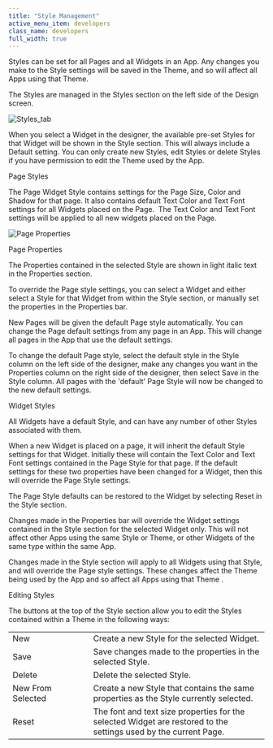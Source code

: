 ```yaml
---
title: "Style Management"
active_menu_item: developers
class_name: developers
full_width: true
---
```



Styles can be set for all Pages and all Widgets in an App. Any changes you make to the Style settings will be saved in the Theme, and so will affect all Apps using that Theme.

The Styles are managed in the Styles section on the left side of the Design screen.

![Styles\_tab](/img/docs/styles_tab.zoom50.png)

When you select a Widget in the designer, the available pre-set Styles for that Widget will be shown in the Style section. This will always include a Default setting. You can only create new Styles, edit Styles or delete Styles if you have permission to edit the Theme used by the App.

Page Styles

The Page Widget Style contains settings for the Page Size, Color and Shadow for that page. It also contains default Text Color and Text Font settings for all Widgets placed on the Page.  The Text Color and Text Font settings will be applied to all new widgets placed on the Page.

![Page Properties](/img/docs/page_style_properties.zoom59.png)

Page Properties

The Properties contained in the selected Style are shown in light italic text in the Properties section.

To override the Page style settings, you can select a Widget and either select a Style for that Widget from within the Style section, or manually set the properties in the Properties bar.

New Pages will be given the default Page style automatically. You can change the Page default settings from any page in an App. This will change all pages in the App that use the default settings.

To change the default Page style, select the default style in the Style column on the left side of the designer, make any changes you want in the Properties column on the right side of the designer, then select Save in the Style column. All pages with the 'default' Page Style will now be changed to the new default settings.

Widget Styles

All Widgets have a default Style, and can have any number of other Styles associated with them.

When a new Widget is placed on a page, it will inherit the default Style settings for that Widget. Initially these will contain the Text Color and Text Font settings contained in the Page Style for that page. If the default settings for these two properties have been changed for a Widget, then this will override the Page Style settings.

The Page Style defaults can be restored to the Widget by selecting Reset in the Style section.

Changes made in the Properties bar will override the Widget settings contained in the Style section for the selected Widget only. This will not affect other Apps using the same Style or Theme, or other Widgets of the same type within the same App.

Changes made in the Style section will apply to all Widgets using that Style, and will override the Page style settings. These changes affect the Theme being used by the App and so affect all Apps using that Theme .

Editing Styles

The buttons at the top of the Style section allow you to edit the Styles contained within a Theme in the following ways:

<table>
<tr>
<td width="178">
New

</td>
<td width="31">
</td>
<td width="671">
Create a new Style for the selected Widget.

</td>
</tr>
<tr>
<td width="178">
Save

</td>
<td width="31">
</td>
<td width="671">
Save changes made to the properties in the selected Style.

</td>
</tr>
<tr>
<td width="178">
Delete

</td>
<td width="31">
</td>
<td width="671">
Delete the selected Style.

</td>
</tr>
<tr>
<td width="178">
New From Selected

</td>
<td width="31">
</td>
<td width="671">
Create a new Style that contains the same properties as the Style currently selected.

</td>
</tr>
<tr>
<td width="178">
Reset

</td>
<td width="31">
</td>
<td width="671">
The font and text size properties for the selected Widget are restored to the settings used by the current Page.

</td>
</tr>
</table>
